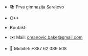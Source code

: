 - 📚 Prva gimnazija Sarajevo

- C++

- Kontakt:
- ✉️ Mail: omanovic.bake@gmail.com
- 📱 Mobitel: +387 62 089 508

